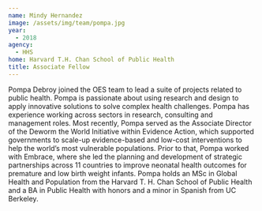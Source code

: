 ```yaml
---
name: Mindy Hernandez
image: /assets/img/team/pompa.jpg
year:
  - 2018
agency:
  - HHS
home: Harvard T.H. Chan School of Public Health
title: Associate Fellow
---
```


Pompa Debroy joined the OES team to lead a suite of projects related to public health. Pompa is passionate about using research and design to apply innovative solutions to solve complex health challenges. Pompa has experience working across sectors in research, consulting and management roles. Most recently, Pompa served as the Associate Director of the Deworm the World Initiative within Evidence Action, which supported governments to scale-up evidence-based and low-cost interventions to help the world’s most vulnerable populations. Prior to that, Pompa worked with Embrace, where she led the planning and development of strategic partnerships across 11 countries to improve neonatal health outcomes for premature and low birth weight infants. Pompa holds an MSc in Global Health and Population from the Harvard T. H. Chan School of Public Health and a BA in Public Health with honors and a minor in Spanish from UC Berkeley.
